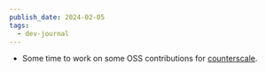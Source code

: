 ```yaml
---
publish_date: 2024-02-05
tags:
  - dev-journal
---
```

- Some time to work on some OSS contributions for [counterscale](https://github.com/benvinegar/counterscale/pull/39).